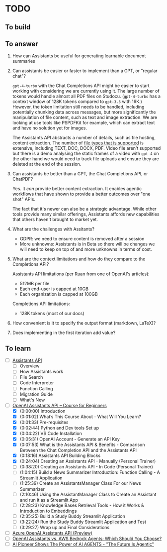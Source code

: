 # TODO

## To build

## To answer

1. How can Assistants be useful for generating learnable document summaries
2. Can assistants be easier or faster to implement than a GPT, or "regular chat"?

    `gpt-4-turbo` with the Chat Completions API might be easier to start working with considering we are currently using it. The large number of tokens would handle almost all PDF files on Studocu. (`gpt-4-turbo` has a context window of 128K tokens compared to `gpt-3.5` with 16K.) However, the token limitation still needs to be handled, including potentially chunking data across messages, but more significantly the manipulation of file content, such as text and image extraction. We are looking at use tools like PSPDFKit for example, which can extract text and have no solution yet for images.

    The Assistants API abstracts a number of details, such as file hosting, content extraction. The number of [file types that is supported](https://platform.openai.com/docs/assistants/tools/file-search/supported-files) is extensive, including TEXT, DOC, DOCX, PDF. Video file aren't supported but there is a demo analysing the static frames of a video with `gpt-4` on the other hand we would need to track file uploads and ensure they are deleted at the end of the session.

3. Can assistants be better than a GPT, the Chat Completions API, or ChatPDF?

    Yes. It _can_ provide better content extraction. It enables agentic workflows that have shown to provide a better outcomes over "one shot" APIs.

    The fact that it's newer can also be a strategic advantage. While other tools provide many similar offerings, Assistants affords new capabilities that others haven't brought to market yet.

4. What are the challenges with Assitants?

    - GDPR: we need to ensure content is removed after a session
    - More unknowns: Assistants is in Beta so there will be changes we will need to keep on top of and more unknowns in terms of cost.

5. What are the context limitations and how do they compare to the Completions API?

    Assistants API limitations (per Ruan from one of OpenAI's articles):
    - 512MB per file
    - Each end-user is capped at 10GB
    - Each organization is capped at 100GB

    Completions API limitations:
    - 128K tokens (most of our docs)

6. How convenient is it to specify the output format (markdown, LaTeX)?

7. Does implementing in the first iteration add value?

## To learn

- [ ] [Assistants API](https://platform.openai.com/docs/assistants/overview)
  - [ ] Overview
  - [ ] How Assistants work
  - [ ] File Search
  - [ ] Code Interpreter
  - [ ] Function Calling
  - [ ] Migration Guide
  - [ ] What's New
- [ ] [OpenAI Assistants API – Course for Beginners](https://www.youtube.com/watch?v=qHPonmSX4Ms)
  - [x] (0:00:00) Introduction
  - [x] (0:01:02) What’s This Course About - What Will You Learn?
  - [x] (0:01:33) Pre-requisites
  - [x] (0:02:44) Python and Dev tools Set up
  - [x] (0:04:22) VS Code Installation
  - [x] (0:05:31) OpenAI Account - Generate an API Key
  - [x] (0:07:53) What is the Assistants API & Benefits - Comparison Between the Chat Completion API and the Assistants API
  - [x] (0:18:16) Assistants API Building Blocks
  - [x] (0:24:04) Creating an Assistants API - Manually (Personal Trainer)
  - [ ] (0:38:20) Creating an Assistants API - In Code (Personal Trainer)
  - [ ] (1:04:15) Build a News Summarizer Introduction: Function Calling - A Streamlit Application
  - [ ] (1:25:39) Create an AssistantsManager Class For our News Summarizer
  - [ ] (2:10:46) Using the AssistantManager Class to Create an Assistant and run it as a Streamlit App
  - [ ] (2:28:23) Knowledge Bases Retrieval Tools - How it Works & Introduction to Embeddings
  - [ ] (2:35:25) Build a Study Buddy Streamlit Application
  - [ ] (3:22:24) Run the Study Buddy Streamlit Application and Test
  - [ ] (3:29:27) Wrap up and Final Considerations
- [ ] [Azure OpenAI Assistants API (Preview)](https://learn.microsoft.com/en-us/azure/ai-services/openai/concepts/assistants)
- [ ] [OpenAI Assistants vs. AWS Bedrock Agents: Which Should You Choose?](https://medium.com/@woyera/openai-assistants-vs-aws-bedrock-agents-which-should-you-choose-18d8daa2de39)
- [ ] [AI Pioneer Shows The Power of AI AGENTS - "The Future Is Agentic"](https://www.youtube.com/watch?v=ZYf9V2fSFwU&t=329)
